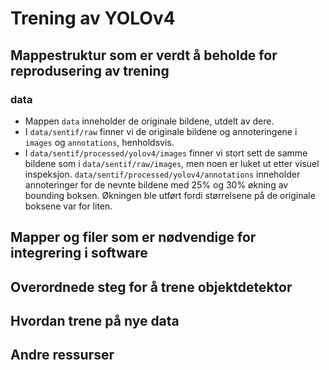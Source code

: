 # Trening av YOLOv4

## Mappestruktur som er verdt å beholde for reprodusering av trening

### data
* Mappen ```data``` inneholder de originale bildene, utdelt av dere.
* I ```data/sentif/raw``` finner vi de originale bildene og annoteringene i ```images``` og ```annotations```, henholdsvis.
* I ```data/sentif/processed/yolov4/images``` finner vi stort sett de samme bildene som i ```data/sentif/raw/images```, men noen er luket ut etter visuel inspeksjon. ```data/sentif/processed/yolov4/annotations``` inneholder annoteringer for de nevnte bildene med 25% og 30% økning av bounding boksen. Økningen ble utført fordi størrelsene på de originale boksene var for liten.

## Mapper og filer som er nødvendige for integrering i software

## Overordnede steg for å trene objektdetektor 

## Hvordan trene på nye data

## Andre ressurser






